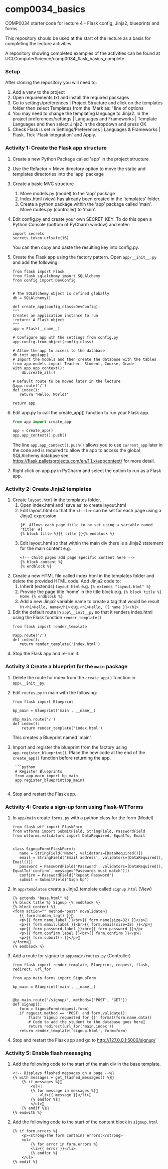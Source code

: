 # comp0034_basics
COMP0034 starter code for lecture 4 - Flask config, Jinja2, blueprints and forms

This repository should be used at the start of the lecture as a basis for completing the lecture activities.

A repository showing completed examples of the activities can be found at UCLComputerScience/comp0034_flask_basics_complete.

### Setup
After cloning the repository you will need to:
1. Add a venv to the project
2. Open requirements.txt and install the required packages
3. Go to settings/preferences | Project Structure and click on the templates folder then select Templates from the ‘Mark as: ‘ line of options
4. You may need to change the templating language to Jinja2. In the project preferences/settings | Languages and Frameworks | Template Languages and then select Jinja2 in the dropdown and press OK
5. Check Flask is set in Settings/Preferences | Languages & Frameworks | Flask. Tick 'Flask integration' and Apply.


### Activity 1: Create the Flask app structure
1. Create a new Python Package called 'app' in the project structure
2. Use the Refactor > Move directory option to move the static and templates directories into the 'app' package
3. Create a basic MVC structure
    1. Move models.py (model) to the ‘app’ package
    2. Index.html (view) has already been created in the ‘templates’ folder.
    3. Create a python package within the ‘app’ package called ‘main’. Move routes.py (controller) to ‘main’.
4. Edit config.py and create your own SECRET_KEY. To do this open a Python Console (bottom of PyCharm window) and enter:
    ```
    import secrets
    secrets.token_urlsafe(16)
    ```
    You can then copy and paste the resulting key into config.py.
5. Create the Flask app using the factory pattern. Open `app/__init__.py` and add the following:
    ```
   from flask import Flask
   from flask_sqlalchemy import SQLAlchemy
   from config import DevConfig


   # The SQLAlchemy object is defined globally
   db = SQLAlchemy()

   def create_app(config_class=DevConfig):
    """
    Creates an application instance to run
    :return: A Flask object
    """
   app = Flask(__name__)

   # Configure app wth the settings from config.py
   app.config.from_object(config_class)
   
   # Allow the app to access to the database
   db.init_app(app)
   # Import the models and then create the database with the tables
   from app.models import Teacher, Student, Course, Grade
   with app.app_context():
        db.create_all()
   
   # Default route to be moved later in the lecture
   @app.route('/')
   def index():
       return "Hello, World!"

   return app
   ```
6. Edit app.py to call the create_app() function to run your Flask app.
    ```python
   from app import create_app
   
   app = create_app()
   app.app_context().push()
    ```
   
   The line `app.app_context().push()` allows you to use `current_app` later in the code and is required to allow the app to access the global SQLAlchemy database see https://flask.palletsprojects.com/en/1.1.x/appcontext/ for more detail.
7. Right click on app.py in PyCharm and select the option to run as a Flask app.

### Activity 2: Create Jinja2 templates
1. Create `layout.html` in the templates folder.
    1. Open index.html and 'save as' to create layout.html
    2. Edit layout.html so that the `<title>` can be set for each page using a Jinja2 expression
        ```
        {#  Allows each page title to be set using a variable named 'title' #}
        {% block title %}{{ title }}{% endblock %}
        ```
    3. Edit layout.html so that within the main div there is a Jinja2 statement for the main content e.g.
        ```
        <!-- Child pages add page specific content here -->
       {% block content %}
        {% endblock %}
        ```
2. Create a new HTML file called index.html in the templates folder and delete the provided HTML code. Add Jinja2 code to:
    1. Inherit (extends) `layout.html` e.g. `{% extends "layout.html" %}`
    2. Provide the page title ‘home’ in the title block e.g. `{% block title %} Home {% endblock %}`
    3. Add a new Jinja2 variable name to create a tag that would be result in `<h1>Hello, name</h1>` e.g. `<h1>Hello, {{ name }}</h1>`
3. Edit the default route in `app\__init__py` so that it renders index.html using the Flask function `render_template()`
    ```
    from flask import render_template

   @app.route('/')
   def index():
       return render_template('index.html')
    ```  
4. Stop the Flask app and re-run it.
  
### Activity 3 Create a blueprint for the `main` package
1. Delete the route for index from the `create_app()` function in `app\__init__py`.
2. Edit `routes.py` in main with the following:
   ```
   from flask import Blueprint

   bp_main = Blueprint('main', __name__)
   
   @bp_main.route('/')
   def index():
       return render_template('index.html') 
   ```
   This creates a Blueprint named 'main'. 
3. Import and register the blueprint from the factory using `app.register_blueprint()`. Place the new code at the end of the `create_app()` function before returning the app.

        ```python
        # Register Blueprints
        from app.main import bp_main
        app.register_blueprint(bp_main)
        ```
4. Stop and restart the Flask app.

### Activity 4: Create a sign-up form using Flask-WTForms
1. In `app/main` create `forms.py` with a python class for the form  (Model)
    ```
    from flask_wtf import FlaskForm
    from wtforms import SubmitField, StringField, PasswordField
    from wtforms.validators import DataRequired, EqualTo, Email


    class SignupForm(FlaskForm):
       name = StringField('Name', validators=[DataRequired()])
       email = StringField('Email address', validators=[DataRequired(), Email()])
       password = PasswordField('Password', validators=[DataRequired(), EqualTo('confirm', message='Passwords must match')])
       confirm = PasswordField('Repeat Password')
       submit = SubmitField('Sign Up')

    ```
2. In `app/templates` create a Jinja2 template called `signup.html`  (View) 
    ```
    {% extends "base.html" %}
    {% block title %} Signup {% endblock %}
    {% block content %}
    <form action="" method="post" novalidate>
       {{ form.hidden_tag() }}
       <p>{{ form.name.label }}<br>{{ form.name(size=32) }}</p>
       <p>{{ form.email.label }}<br>{{ form.email(size=32) }}</p>
       <p>{{ form.password.label }}<br>{{ form.password }}</p>
       <p>{{ form.confirm.label }}<br>{{ form.confirm }}</p>
       <p>{{ form.submit() }}</p>
    </form>
    {% endblock %}
    ```
3. Add a route for signup to `app/main/routes.py`  (Controller)
    ```
   from flask import render_template, Blueprint, request, flash, redirect, url_for

   from app.main.forms import SignupForm

   bp_main = Blueprint('main', __name__)


    @bp_main.route('/signup/', methods=['POST', 'GET'])
    def signup():
       form = SignupForm(request.form)
       if request.method == 'POST' and form.validate():
           flash('Signup requested for {}'.format(form.name.data))
           # Code to add the student to the database goes here
           return redirect(url_for('main.index'))
       return render_template('signup.html', form=form)

    ```
4. Stop and restart the Flask app and go to http://127.0.0.1:5000/signup/

### Activity 5: Enable flash messaging
1. Add the following code to the start of the main div in the base template.
    ```
    <!-- Displays flashed messages on a page -->
    {% with messages = get_flashed_messages() %}    
        {% if messages %}        
            <ul>            
            {% for message in messages %}                
                <li>{{ message }}</li>            
            {% endfor %}        
            </ul>    
        {% endif %}
    {% endwith %}
    ```
2. Add the following code to the start of the content block in `signup.html`
    ```
    {% if form.errors %}
        <p><strong>The form contains errors:</strong>
        <ul>
            {% for error in form.errors %}
            <li>{{ error }}</li>
            {% endfor %}
        </ul>
    {% endif %}
    ```